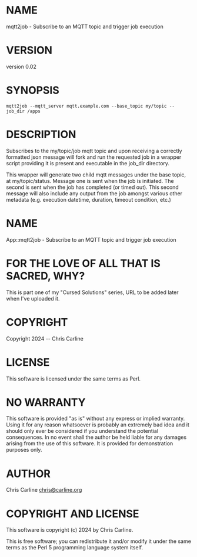 # NAME

mqtt2job - Subscribe to an MQTT topic and trigger job execution

# VERSION

version 0.02

# SYNOPSIS

    mqtt2job --mqtt_server mqtt.example.com --base_topic my/topic --job_dir /apps

# DESCRIPTION

Subscribes to the my/topic/job mqtt topic and upon receiving a 
correctly formatted json message will fork and run the requested 
job in a wrapper script providing it is present and executable in 
the job\_dir directory. 

This wrapper will generate two child mqtt messages under the base 
topic, at my/topic/status. Message one is sent when the job is 
initiated. The second is sent when the job has completed (or timed 
out). This second message will also include any output from the job 
amongst various other metadata (e.g. execution datetime, duration, 
timeout condition, etc.)

# NAME

App::mqtt2job - Subscribe to an MQTT topic and trigger job execution

# FOR THE LOVE OF ALL THAT IS SACRED, WHY?

This is part one of my "Cursed Solutions" series, URL to be added
later when I've uploaded it.

# COPYRIGHT

Copyright 2024 -- Chris Carline

# LICENSE

This software is licensed under the same terms as Perl.

# NO WARRANTY

This software is provided "as is" without any express or implied
warranty. Using it for any reason whatsoever is probably an 
extremely bad idea and it should only ever be considered if you 
understand the potential consequences. In no event shall the 
author be held liable for any damages arising from the use of 
this software. It is provided for demonstration purposes only.

# AUTHOR

Chris Carline <chris@carline.org>

# COPYRIGHT AND LICENSE

This software is copyright (c) 2024 by Chris Carline.

This is free software; you can redistribute it and/or modify it under
the same terms as the Perl 5 programming language system itself.
